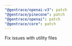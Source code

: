 ```yaml
---
"@gentrace/openai-v3": patch
"@gentrace/pinecone": patch
"@gentrace/openai": patch
"@gentrace/core": patch
---
```


Fix issues with utility files
